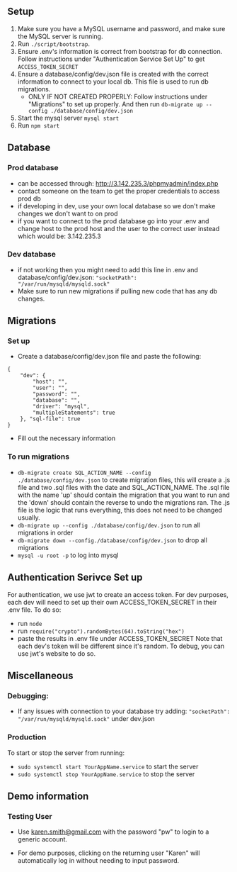 ## Setup
1. Make sure you have a MySQL username and password, and make sure the MySQL server is running. 
2. Run ```./script/bootstrap```.
3. Ensure .env's information is correct from bootstrap for db connection. Follow instructions under "Authentication Service Set Up" to get ```ACCESS_TOKEN_SECRET```
4. Ensure a database/config/dev.json file is created with the correct information to connect to your local db. This file is used to run db migrations. 
    - ONLY IF NOT CREATED PROPERLY: Follow instructions under "Migrations" to set up properly. And then run ```db-migrate up --config ./database/config/dev.json```
5. Start the mysql server ```mysql start```
6. Run ```npm start```

## Database 
### Prod database
- can be accessed through: http://3.142.235.3/phpmyadmin/index.php
- contact someone on the team to get the proper credentials to access prod db
- if developing in dev, use your own local database so we don't make changes we don't want to on prod
- if you want to connect to the prod database go into your .env and change host to the prod host and the user to the correct user instead which would be: 3.142.235.3

### Dev database
- if not working then you might need to add this line in .env and database/config/dev.json: ```"socketPath": "/var/run/mysqld/mysqld.sock"``` 
- Make sure to run new migrations if pulling new code that has any db changes. 


## Migrations
### Set up 
- Create a database/config/dev.json file and paste the following:
```
{
    "dev": {
        "host": "", 
        "user": "",
        "password": "",
        "database": "",
        "driver": "mysql",
        "multipleStatements": true
    }, "sql-file": true
}
```
- Fill out the necessary information

### To run migrations
- `db-migrate create SQL_ACTION_NAME --config ./database/config/dev.json` to create migration files, this will create a .js file and two .sql files with the date and SQL_ACTION_NAME. The .sql file with the name 'up' should contain the migration that you want to run and the 'down' should contain the reverse to undo the migrations ran. The .js file is the logic that runs everything, this does not need to be changed usually. 
- `db-migrate up --config ./database/config/dev.json` to run all migrations in order
- `db-migrate down --config./database/config/dev.json` to drop all migrations
- `mysql -u root -p` to log into mysql

## Authentication Serivce Set up
For authentication, we use jwt to create an access token. For dev purposes, each dev will need to set up their own ACCESS_TOKEN_SECRET in their .env file. To do so:
- run ```node```
- run ```require("crypto").randomBytes(64).toString("hex")```
- paste the results in .env file under ACCESS_TOKEN_SECRET
Note that each dev's token will be different since it's random. To debug, you can use jwt's website to do so. 

## Miscellaneous
### Debugging:
- If any issues with connection to your database try adding: 
```"socketPath": "/var/run/mysqld/mysqld.sock"``` under dev.json 


### Production
To start or stop the server from running:
- ```sudo systemctl start YourAppName.service``` to start the server
- ```sudo systemctl stop YourAppName.service``` to stop the server

## Demo information
### Testing User
- Use karen.smith@gmail.com with the password "pw" to login to a generic account.

- For demo purposes, clicking on the returning user "Karen" will automatically log in without needing to input password. 